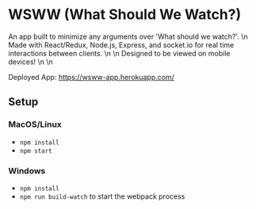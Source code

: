 # WSWW (What Should We Watch?)

An app built to minimize any arguments over 'What should we watch?'. \n
Made with React/Redux, Node.js, Express, and socket.io for real time interactions between clients. \n
\n
Designed to be viewed on mobile devices! \n
\n

Deployed App: https://wsww-app.herokuapp.com/

## Setup

### MacOS/Linux

* `npm install`
* `npm start`

### Windows

* `npm install`
* `npm run build-watch` to start the webpack process
